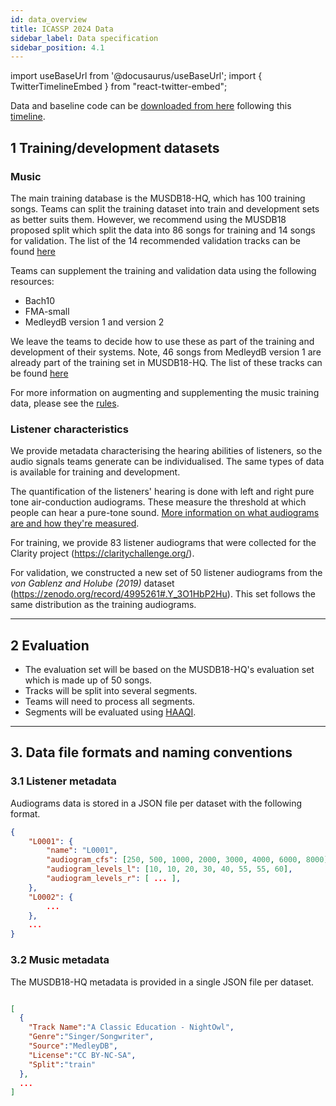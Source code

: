 ```yaml
---
id: data_overview
title: ICASSP 2024 Data
sidebar_label: Data specification
sidebar_position: 4.1
---
```

import useBaseUrl from '@docusaurus/useBaseUrl';
import { TwitterTimelineEmbed } from "react-twitter-embed";

Data and baseline code can be [downloaded from here](../take_part/download) following this [timeline](../take_part/key_dates).

## 1 Training/development datasets

### Music

The main training database is the MUSDB18-HQ, which has 100 training songs.
Teams can split the training dataset into train and development sets as better suits them.
However, we recommend using the MUSDB18 proposed split which split the data into 86 songs for training and 14 songs for validation.
The list of the 14 recommended validation tracks can be found [here](./icassp2024_tracks_details#1-recommended-validation-set) 

Teams can supplement the training and validation data using the following resources:

- Bach10
- FMA-small
- MedleydB version 1 and version 2

We leave the teams to decide how to use these as part of the training and development of their systems.
Note, 46 songs from MedleydB version 1 are already part of the training set in MUSDB18-HQ.
The list of these tracks can be found [here](./icassp2024_tracks_details#tracks-from-medleydb-contained-in-musdb18-hq)

For more information on augmenting and supplementing the music training data, please see the [rules](../take_part/rules).

### Listener characteristics

We provide metadata characterising the hearing abilities of listeners, so the audio signals teams generate can be individualised. The same types of data is available for training and development.

The quantification of the listeners' hearing is done with left and right pure tone air-conduction audiograms.
These measure the threshold at which people can hear a pure-tone sound. [More information on what audiograms are and how they're measured](/docs/learning_resources/Hearing_impairment/edu_measuring_HI#audiograms).

For training, we provide 83 listener audiograms that were collected for the Clarity project (https://claritychallenge.org/).

For validation, we constructed a new set of 50 listener audiograms from the _von Gablenz and Holube (2019)_
dataset (https://zenodo.org/record/4995261#.Y_3O1HbP2Hu). This set follows the same distribution as the training audiograms.

***

## 2 Evaluation

- The evaluation set will be based on the MUSDB18-HQ's evaluation set which is made up of 50 songs.
- Tracks will be split into several segments.
- Teams will need to process all segments.
- Segments will be evaluated using [HAAQI](../../learning_resources/Hearing_aid_processing/edu_HAP_HA_processed_speech).

***

## 3. Data file formats and naming conventions

### 3.1 Listener metadata

Audiograms data is stored in a JSON file per dataset with the following format.

```json
{
    "L0001": {
        "name": "L0001",
        "audiogram_cfs": [250, 500, 1000, 2000, 3000, 4000, 6000, 8000],
        "audiogram_levels_l": [10, 10, 20, 30, 40, 55, 55, 60],
        "audiogram_levels_r": [ ... ],
    },
    "L0002": {
        ...
    },
    ...
}
```

### 3.2 Music metadata

The MUSDB18-HQ metadata is provided in a single JSON file per dataset.

```json

[
  {
    "Track Name":"A Classic Education - NightOwl",
    "Genre":"Singer/Songwriter",
    "Source":"MedleyDB",
    "License":"CC BY-NC-SA",
    "Split":"train"
  },
  ...
]

```
